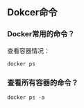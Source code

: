 ## Dokcer命令

### Docker常用的命令？

查看容器情况：

```shell
docker ps
```

### 查看所有容器的命令？

```shell
docker ps -a
```
